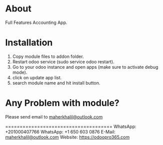 About
============
Full Features Accounting App.

Installation
============
1) Copy module files to addon folder.
2) Restart odoo service (sudo service odoo restart).
3) Go to your odoo instance and open apps (make sure to activate debug mode).
4) click on update app list.
5) search module name and hit install button.

Any Problem with module?
=====================================
Please send email to maherkhalil@outlook.com

=====================================
WhatsApp: +201000407766
WhatsApp: +1 650 603 0876
E-Mail: maherkhalil@outlook.com
Website: https://odoopro365.com


